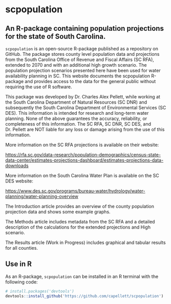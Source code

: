 
<!-- README.md is generated from README.Rmd. Please edit that file -->

# scpopulation

## An R-package containing population projections for the state of South Carolina.

`scpopulation` is an open-source R-package published as a repository on
GitHub. The package stores county level population data and projections
from the South Carolina Office of Revenue and Fiscal Affairs (SC RFA),
extended to 2070 and with an additional high growth scenario. The
population projection scenarios presented here have been used for water
availability planning in SC. This website documents the scpopulation
R-package and provides access to the data for the general public without
requiring the use of R software.

This package was developed by Dr. Charles Alex Pellett, while working at
the South Carolina Department of Natural Resources (SC DNR) and
subsequently the South Carolina Department of Environmental Services (SC
DES). This information is intended for research and long-term water
planning. None of the above guarantees the accuracy, reliability, or
completeness of this information. The SC RFA, SC DNR, SC DES, and
Dr. Pellett are NOT liable for any loss or damage arising from the use
of this information.

More information on the SC RFA projections is available on their
website:

<https://rfa.sc.gov/data-research/population-demographics/census-state-data-center/estimates-projections-dashboard/estimates-projections-data-downloads>

More information on the South Carolina Water Plan is available on the SC
DES website:

<https://www.des.sc.gov/programs/bureau-water/hydrology/water-planning/water-planning-overview>

The Introduction article provides an overview of the county population
projection data and shows some example graphs.

The Methods article includes metadata from the SC RFA and a detailed
description of the calculations for the extended projections and High
scenario.

The Results article (Work in Progress) includes graphical and tabular
results for all counties.

## Use in R

As an R-package, `scpopulation` can be installed in an R terminal with
the following code:

``` r
# install.packages('devtools') 
devtools::install_github('https://github.com/capellett/scpopulation')
```
